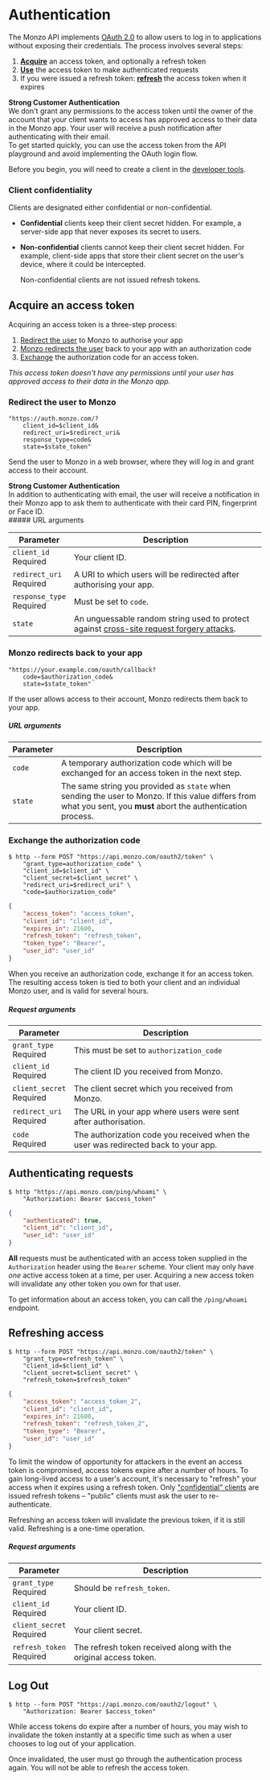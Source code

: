 # Authentication

The Monzo API implements [OAuth 2.0](http://oauth.net/2/) to allow users to log in to applications without exposing their credentials. The process involves several steps:

1. [**Acquire**](#acquire-an-access-token) an access token, and optionally a refresh token
2. [**Use**](#authenticating-requests) the access token to make authenticated requests
3. If you were issued a refresh token: [**refresh**](#refreshing-access) the access token when it expires

<aside class="warning">
<strong>Strong Customer Authentication</strong><br/>
We don't grant any permissions to the access token until the owner of the account that your client wants to access has approved access to their data in the Monzo app. Your user will receive a push notification after authenticating with their email.
</aside>

<aside class="notice">
To get started quickly, you can use the access token from the API playground and avoid implementing the OAuth login flow.
</aside>

Before you begin, you will need to create a client in the [developer tools](https://developers.monzo.com).

### Client confidentiality

Clients are designated either confidential or non-confidential.

* **Confidential** clients keep their client secret hidden. For example, a server-side app that never exposes its secret to users.
* **Non-confidential** clients cannot keep their client secret hidden. For example, client-side apps that store their client secret on the user's device, where it could be intercepted.

    Non-confidential clients are not issued refresh tokens.

## Acquire an access token

Acquiring an access token is a three-step process:

1. [Redirect the user](#redirect-the-user-to-monzo) to Monzo to authorise your app
2. [Monzo redirects the user](#monzo-redirects-back-to-your-app) back to your app with an authorization code
3. [Exchange](#exchange-the-authorization-code) the authorization code for an access token.

*This access token doesn't have any permissions until your user has approved access to their data in the Monzo app.*


### Redirect the user to Monzo

```shell
"https://auth.monzo.com/?
    client_id=$client_id&
    redirect_uri=$redirect_uri&
    response_type=code&
    state=$state_token"
```

Send the user to Monzo in a web browser, where they will log in and grant access to their account. 
<aside class="warning">
<strong>Strong Customer Authentication</strong><br/>
In addition to authenticating with email, the user will receive a notification in their Monzo app to ask them to authenticate with their card PIN, fingerprint or Face ID.</aside>
##### URL arguments

<span class="hide">Parameter</span> | <span class="hide">Description</span>
------------------------------------|--------------------------------------
`client_id`<br><span class="label notice">Required</span>|Your client ID.
`redirect_uri`<br><span class="label notice">Required</span>|A URI to which users will be redirected after authorising your app.
`response_type`<br><span class="label notice">Required</span>|Must be set to `code`.
`state`|An unguessable random string used to protect against [cross-site request forgery attacks](https://www.owasp.org/index.php/Cross-Site_Request_Forgery_(CSRF)).


### Monzo redirects back to your app

```shell
"https://your.example.com/oauth/callback?
    code=$authorization_code&
    state=$state_token"
```

If the user allows access to their account, Monzo redirects them back to your app.

##### URL arguments

<span class="hide">Parameter</span> | <span class="hide">Description</span>
------------------------------------|--------------------------------------
`code`|A temporary authorization code which will be exchanged for an access token in the next step.
`state`|The same string you provided as `state` when sending the user to Monzo. If this value differs from what you sent, you **must** abort the authentication process.

### Exchange the authorization code

```shell
$ http --form POST "https://api.monzo.com/oauth2/token" \
    "grant_type=authorization_code" \
    "client_id=$client_id" \
    "client_secret=$client_secret" \
    "redirect_uri=$redirect_uri" \
    "code=$authorization_code"
```

```json
{
    "access_token": "access_token",
    "client_id": "client_id",
    "expires_in": 21600,
    "refresh_token": "refresh_token",
    "token_type": "Bearer",
    "user_id": "user_id"
}
```

When you receive an authorization code, exchange it for an access token. The resulting access token is tied to both your client and an individual Monzo user, and is valid for several hours.

##### Request arguments

<span class="hide">Parameter</span> | <span class="hide">Description</span>
------------------------------------|--------------------------------------
`grant_type`<br><span class="label notice">Required</span>|This must be set to `authorization_code`
`client_id`<br><span class="label notice">Required</span>|The client ID you received from Monzo.
`client_secret`<br><span class="label notice">Required</span>|The client secret which you received from Monzo.
`redirect_uri`<br><span class="label notice">Required</span>|The URL in your app where users were sent after authorisation.
`code`<br><span class="label notice">Required</span>|The authorization code you received when the user was redirected back to your app.

## Authenticating requests

```shell
$ http "https://api.monzo.com/ping/whoami" \
    "Authorization: Bearer $access_token"
```
```json
{
    "authenticated": true,
    "client_id": "client_id",
    "user_id": "user_id"
}
```

**All** requests must be authenticated with an access token supplied in the `Authorization` header using the `Bearer` scheme. Your client may only have *one* active access token at a time, per user. Acquiring a new access token will invalidate any other token you own for that user.

To get information about an access token, you can call the `/ping/whoami` endpoint.


## Refreshing access

```shell
$ http --form POST "https://api.monzo.com/oauth2/token" \
    "grant_type=refresh_token" \
    "client_id=$client_id" \
    "client_secret=$client_secret" \
    "refresh_token=$refresh_token"
```
```json
{
    "access_token": "access_token_2",
    "client_id": "client_id",
    "expires_in": 21600,
    "refresh_token": "refresh_token_2",
    "token_type": "Bearer",
    "user_id": "user_id"
}
```

To limit the window of opportunity for attackers in the event an access token is compromised, access tokens expire after a number of hours. To gain long-lived access to a user's account, it's necessary to "refresh" your access when it expires using a refresh token. Only ["confidential" clients](https://tools.ietf.org/html/rfc6749#section-2.1) are issued refresh tokens – "public" clients must ask the user to re-authenticate.

Refreshing an access token will invalidate the previous token, if it is still valid. Refreshing is a one-time operation.

##### Request arguments

<span class="hide">Parameter</span> | <span class="hide">Description</span>
------------------------------------|--------------------------------------
`grant_type`<br><span class="label notice">Required</span>|Should be `refresh_token`.
`client_id`<br><span class="label notice">Required</span>|Your client ID.
`client_secret`<br><span class="label notice">Required</span>|Your client secret.
`refresh_token`<br><span class="label notice">Required</span>|The refresh token received along with the original access token.

## Log Out

```shell
$ http --form POST "https://api.monzo.com/oauth2/logout" \
    "Authorization: Bearer $access_token"
```

While access tokens do expire after a number of hours, you may wish to invalidate the token instantly at a specific time such as when a user chooses to log out of your application.

Once invalidated, the user must go through the authentication process again. You will not be able to refresh the access token.
